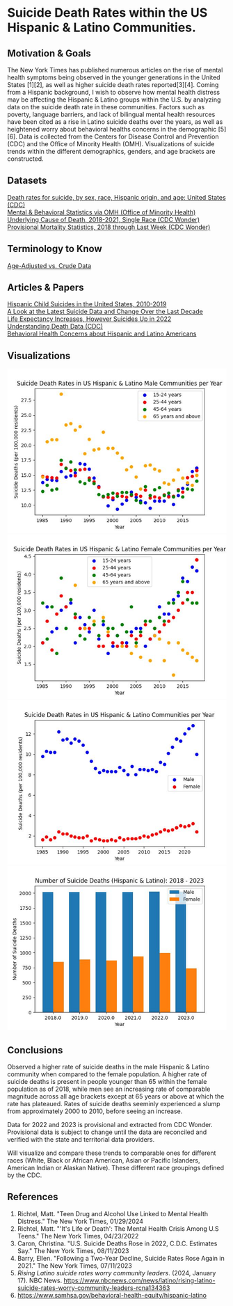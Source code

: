 # Suicide Death Rates within the US Hispanic & Latino Communities.

## Motivation & Goals
The New York Times has published numerous articles on the rise of mental health symptoms being observed in the younger generations in the United States [1][2], as well as higher suicide death rates reported[3][4]. Coming from a Hispanic background, I wish to observe how mental health distress may be affecting the Hispanic & Latino groups within the U.S. by analyzing data on the suicide death rate in these communities. Factors such as poverty, language barriers, and lack of bilingual mental health resources have been cited as a rise in Latino suicide deaths over the years, as well as heightened worry about behavioral healths concerns in the demographic [5][6]. Data is collected from the Centers for Disease Control and Prevention (CDC) and the Office of Minority Health (OMH). Visualizations of suicide trends within the different demographics, genders, and age brackets are constructed.<br>

## Datasets<br>
[Death rates for suicide, by sex, race, Hispanic origin, and age: United States (CDC)](https://data.cdc.gov/NCHS/Death-rates-for-suicide-by-sex-race-Hispanic-origi/9j2v-jamp/about_data) <br>
[Mental & Behavioral Statistics via OMH (Office of Minority Health)](https://minorityhealth.hhs.gov/mental-and-behavioral-health-hispanics) <br>
[Underlying Cause of Death, 2018-2021, Single Race (CDC Wonder)](https://wonder.cdc.gov/controller/datarequest/D158;jsessionid=8656C16750ED571516010C46F032) <br>
[Provisional Mortality Statistics, 2018 through Last Week (CDC Wonder)](https://wonder.cdc.gov/mcd-icd10-provisional.html) <br>

##  Terminology to Know<br>
[Age-Adjusted vs. Crude Data](https://www.nlm.nih.gov/oet/ed/stats/02-600.html#:~:text=It%20is%20important%20to%20remember,for%20comparisons%20to%20other%20populations.) <br>

## Articles & Papers
[Hispanic Child Suicides in the United States, 2010-2019](https://pubmed.ncbi.nlm.nih.gov/34997530/) <br>
[A Look at the Latest Suicide Data and Change Over the Last Decade](https://www.kff.org/mental-health/issue-brief/a-look-at-the-latest-suicide-data-and-change-over-the-last-decade/) <br>
[Life Expectancy Increases, However Suicides Up in 2022](https://www.cdc.gov/nchs/pressroom/nchs_press_releases/2023/20231129.htm) <br>
[Understanding Death Data (CDC)](https://www.cdc.gov/surveillance/blogs-stories/understanding-death-data.html)<br>
[Behavioral Health Concerns about Hispanic and Latino Americans](https://www.samhsa.gov/behavioral-health-equity/hispanic-latino) <br>

##  Visualizations<br>
![Suicide Death Rates per Year(Male age bracktes](Figures/deaths_vs_year_male_ages.jpg)
![Suicide Death Rates per Year(Male age bracktes](Figures/deaths_vs_year_female_ages.jpg)
![Suicide Death Rates per Year](Figures/deaths_vs_year.jpg)
![Suicide Deaths per Year (bar plot)](Figures/deathcount_v_year_genders_barplot.jpg)
 
##  Conclusions<br>
Observed a higher rate of suicide deaths in the male Hispanic & Latino community when compared to the female population. A higher rate of suicide deaths is present in people younger than 65 within the female population as of 2018, while men see an increasing rate of comparable magnitude across all age brackets except at 65 years or above at which the rate has plateaued. Rates of suicide deaths seeminly experienced a slump from approximately 2000 to 2010, before seeing an increase. <br>

Data for 2022 and 2023 is provisional and extracted from CDC Wonder. Provisional data is subject to change until the data are reconciled and verified with the state and territorial data providers.<br>

Will visualize and compare these trends to comparable ones for different races (White, Black or African American, Asian or Pacific Islanders, American Indian or Alaskan Native). These different race groupings defined by the CDC. <br>

## References<br>

1. Richtel, Matt. "Teen Drug and Alcohol Use Linked to Mental Health Distress." The New York Times, 01/29/2024
2. Richtel, Matt. "'It's Life or Death': The Mental Health Crisis Among U.S Teens." The New York Times, 04/23/2022
3. Caron, Christina. "U.S. Suicide Deaths Rose in 2022, C.D.C. Estimates Say." The New York Times, 08/11/2023
4. Barry, Ellen. "Following a Two-Year Decline, Suicide Rates Rose Again in 2021." The New York Times, 07/11/2023
5. _Rising Latino suicide rates worry community leaders_. (2024, January 17). NBC News. https://www.nbcnews.com/news/latino/rising-latino-suicide-rates-worry-community-leaders-rcna134363
6. https://www.samhsa.gov/behavioral-health-equity/hispanic-latino




<!--- ![Suicide Deaths per Year with poly fit (4th order)](Figures/deaths_vs_year_withfit.jpg) ---!>
<!--- ![Suicide Deaths per Year with poly fit (4th order) extended by 10 years](Figures/deaths_vs_year_fitextended.jpg) ---!>
